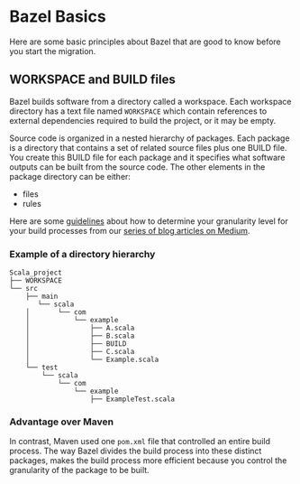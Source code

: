 # Bazel Basics

Here are some basic principles about Bazel that are good to know before you start the migration.

## WORKSPACE and BUILD files 
Bazel builds software from a directory called a workspace. Each workspace directory has a text file named `WORKSPACE` which contain references to external dependencies required to build the project, or it may be empty.

Source code is organized in a nested hierarchy of packages. Each package is a directory that contains a set of related source files plus one BUILD file. You create this BUILD file for each package and it specifies what software outputs can be built from the source code. The other elements in the package directory can be either:
- files
- rules

Here are some [guidelines](https://medium.com/wix-engineering/migrating-to-bazel-from-maven-or-gradle-part-1-how-to-choose-the-right-build-unit-granularity-a58a8142c549) about how to determine your granularity level for your build processes from our [series of blog articles on Medium](https://medium.com/wix-engineering/migrating-to-bazel-from-maven-or-gradle-5-crucial-questions-you-should-ask-yourself-f23ac6bca070).

### Example of a directory hierarchy
```
Scala_project
├── WORKSPACE
└── src
    ├── main
       └── scala
    │       └── com
    │           └── example
    │               ├── A.scala
    │               ├── B.scala
    │               ├── BUILD
    │               ├── C.scala
    │               └── Example.scala
    └── test
        └── scala
            └── com
                └── example
                    ├── ExampleTest.scala
```

### Advantage over Maven
In contrast, Maven used one `pom.xml` file that controlled an entire build process. The way Bazel divides the build process into these distinct packages, makes the build process more efficient because you control the granularity of the package to be built. 

## 
